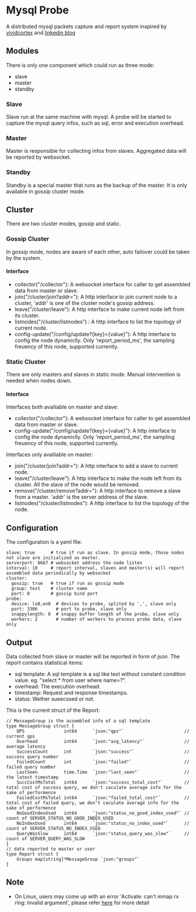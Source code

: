 # Mysql Probe
A distributed mysql packets capture and report system inspired by [vividcortex](https://www.vividcortex.com/) and [linkedin blog](https://engineering.linkedin.com/blog/2017/09/query-analyzer--a-tool-for-analyzing-mysql-queries-without-overh)

## Modules
There is only one component which could run as three mode:
* slave
* master
* standby

### Slave
Slave run at the same machine with mysql. A probe will be started to capture the mysql query infos, such as sql, error and execution overhead.

### Master
Master is responsible for collecting infos from slaves. Aggregated data will be reported by websocket.

### Standby
Standby is a special master that runs as the backup of the master. It is only available in gossip cluster mode.

## Cluster
There are two cluster modes, gossip and static. 

### Gossip Cluster
In gossip mode, nodes are aware of each other, auto failover could be taken by the system.

#### Interface
* collector("/collector"): A websocket interface for caller to get assembled data from master or slave.
* join("/cluster/join?addr="): A http interface to join current node to a cluster, 'addr' is one of the cluster node's gossip address.
* leave("/cluster/leave"): A http interface to make current node left from its cluster.
* listnodes("/cluster/listnodes") : A http interface to list the topology of current node.
* config-update("/config/update?{key}={value}"): A http interface to config the node dynamiclly. Only 'report\_period\_ms', the sampling freuency of this node, supported currently.

### Static Cluster
There are only masters and slaves in static mode. Manual intervention is needed when nodes down.

#### Interface

Interfaces both availiable on master and slave:

* collector("/collector"): A websocket interface for caller to get assembled data from master or slave.
* config-update("/config/update?{key}={value}"): A http interface to config the node dynamiclly. Only 'report\_period\_ms', the sampling freuency of this node, supported currently. 

Interfaces only availiable on master:

* join("/cluster/join?addr="): A http interface to add a slave to current node.
* leave("/cluster/leave"): A http interface to make the node left from its cluster. All the slave of the node would be removed.
* remove("/cluster/remove?addr="): A http interface to remove a slave from a master. 'addr' is the server address of the slave.
* listnodes("/cluster/listnodes"): A http interface to list the topology of the node.

## Configuration
The configuration is a yaml file:

	slave: true      # true if run as slave. In gossip mode, those nodes not slave are initialized as master. 
	serverport: 8667 # websocket address the node listen
	interval: 10     # report interval, slaves and master(s) will report assembled data periodically by websocket
	cluster:
	  gossip: true   # true if run as gossip mode
  	  group: test    # cluster name
  	  port: 0        # gossip bind port
	probe:
	  device: lo0,en0  # devices to probe, splited by ',', slave only
	  port: 3306       # port to probe, slave only
	  snappylength: 0  # snappy buffer length of the probe, slave only
	  workers: 2       # number of workers to process probe data, slave only

## Output
Data collected from slave or master will be reported in form of json. The report contains statistical items:

* sql template: A sql template is a sql like text without constant condition value. eg. "select * from user where name=?".
* overhead: The execution overhead.
* timestamp: Request and response timestamps.
* status: Wether sueecssed or not.

This is the current struct of the Report:

	// MessageGroup is the assembled info of a sql template
	type MessageGroup struct {
		QPS               int64      `json:"qps"`                       // current qps
		Overhead          int64      `json:"avg_latency"`               // average latency
		SuccessCount      int        `json:"success"`                   // success query number
		FailedCount       int        `json:"failed"`                    // failed query number
		LastSeen          time.Time  `json:"last_seen"`                 // the latest timestamp
		SuccCostMsTotal   int64      `json:"success_total_cost"`        // total cost of success query, we don't caculate average info for the sake of performence
		FailedCostMsTotal int64      `json:"failed_total_cost"`         // total cost of failed query, we don't caculate average info for the sake of performence
		NoGoodIndexUsed   int64      `json:"status_no_good_index_used"` // count of SERVER_STATUS_NO_GOOD_INDEX_USED
		NoIndexUsed       int64      `json:"status_no_index_used"`      // count of SERVER_STATUS_NO_INDEX_USED
		QueryWasSlow      int64      `json:"status_query_was_slow"`     // count of SERVER_QUERY_WAS_SLOW
	}
	// data reported to master or user
	type Report struct {
		Groups map[string]*MessageGroup `json:"groups"`
	}

## Note
* On Linux, users may come up with an error 'Activate: can't mmap rx ring: Invalid argument', please refer [here](https://stackoverflow.com/questions/11397367/issue-in-pcap-set-buffer-size) for more detail
